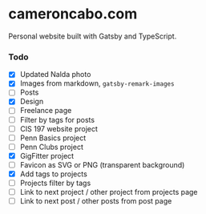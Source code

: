 # cameroncabo.com

Personal website built with Gatsby and TypeScript.

### Todo

- [x] Updated Nalda photo
- [x] Images from markdown, `gatsby-remark-images`
- [ ] Posts
- [x] Design
- [ ] Freelance page
- [ ] Filter by tags for posts
- [ ] CIS 197 website project
- [ ] Penn Basics project
- [ ] Penn Clubs project
- [x] GigFitter project
- [ ] Favicon as SVG or PNG (transparent background)
- [x] Add tags to projects
- [ ] Projects filter by tags
- [ ] Link to next project / other project from projects page
- [ ] Link to next post / other posts from post page
